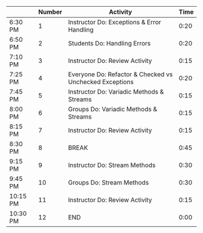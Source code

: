 |         | Number | Activity                                                | Time |
| ------- | ------ | --------------------------------------------------------| ---- |
| 6:30 PM | 1      | Instructor Do: Exceptions & Error Handling              | 0:20 |
| 6:50 PM | 2      | Students Do: Handling Errors                            | 0:20 |
| 7:10 PM | 3      | Instructor Do: Review Activity                          | 0:15 | 
| 7:25 PM | 4      | Everyone Do: Refactor & Checked vs Unchecked Exceptions | 0:20 |
| 7:45 PM | 5      | Instructor Do: Variadic Methods & Streams               | 0:15 |
| 8:00 PM | 6      | Groups Do: Variadic Methods & Streams                 | 0:15 |
| 8:15 PM | 7      | Instructor Do: Review Activity                          | 0:15 |
| 8:30 PM | 8      | BREAK                                                   | 0:45 |
| 9:15 PM | 9      | Instructor Do: Stream Methods                           | 0:30 |
| 9:45 PM | 10     | Groups Do: Stream Methods                             | 0:30 |
| 10:15 PM| 11     | Instructor Do: Review Activity                          | 0:15 |
| 10:30 PM| 12     | END                                                     | 0:00 |
